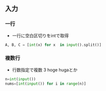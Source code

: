 ## 入力
### 一行
- 一行に空白区切りをintで取得
```python
A, B, C = [int(x) for x  in input().split()]
```

### 複数行
- 行数指定で複数
3
hoge
hugaとか
```python
n=int(input())
nums=[int(input()) for i in range(n)]
```
